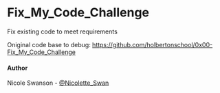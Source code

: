 # Fix_My_Code_Challenge
Fix existing code to meet requirements

Oniginal code base to debug: https://github.com/holbertonschool/0x00-Fix_My_Code_Challenge


#### Author
Nicole Swanson - [@Nicolette_Swan](https://twitter.com/Nicolette_Swan)

